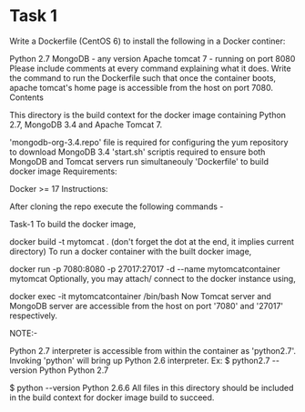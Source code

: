 # Task 1
Write a Dockerfile (CentOS 6) to install the following in a Docker continer:

Python 2.7
MongoDB - any version
Apache tomcat 7 - running on port 8080 Please include comments at every command explaining what it does. Write the command to run the Dockerfile such that once the container boots, apache tomcat's home page is accessible from the host on port 7080.
Contents

This directory is the build context for the docker image containing Python 2.7, MongoDB 3.4 and Apache Tomcat 7.

'mongodb-org-3.4.repo' file is required for configuring the yum repository to download MongoDB 3.4
'start.sh' scriptis required to ensure both MongoDB and Tomcat servers run simultaneouly
'Dockerfile' to build docker image
Requirements:

Docker >= 17
Instructions:

After cloning the repo  execute the following commands -

 Task-1
To build the docker image,

 docker build -t mytomcat . (don't forget the dot at the end, it implies current directory)
To run a docker container with the built docker image,

 docker run -p 7080:8080 -p 27017:27017 -d --name mytomcatcontainer mytomcat
Optionally, you may attach/ connect to the docker instance using,

 docker exec -it mytomcatcontainer /bin/bash
Now Tomcat server and MongoDB server are accessible from the host on port '7080' and '27017' respectively.

NOTE:-

Python 2.7 interpreter is accessible from within the container as 'python2.7'. Invoking 'python' will bring up Python 2.6 interpreter. Ex:
$ python2.7 --version
Python Python 2.7

$ python --version
Python 2.6.6
All files in this directory should be included in the build context for docker image build to succeed.
